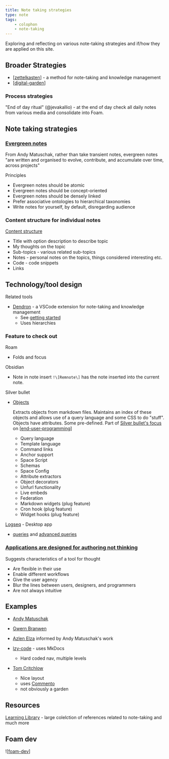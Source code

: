 ```yaml
---
title: Note taking strategies
type: note
tags:
    - colophon
    - note-taking
--- 
```



Exploring and reflecting on various note-taking strategies and if/how they are applied on this site.

## Broader Strategies

- [[zettelkasten]] - a method for note-taking and knowledge management
- [[digital-garden]]


### Process strategies

"End of day ritual" (@jevakallio) - at the end of day check all daily notes from various media and consolidate into Foam.

## Note taking strategies 

### [Evergreen notes](https://notes.andymatuschak.org/z5E5QawiXCMbtNtupvxeoEX)

From Andy Matuschak, rather than take transient notes, evergreen notes "are written and organised to evolve, contribute, and accumulate over time, across projects"

Principles

- Evergreen notes should be atomic
- Evergreen notes should be concept-oriented
- Evergreen notes should be densely linked
- Prefer associative ontologies to hierarchical taxonomies
- Write notes for yourself, by default, disregarding audience

### Content structure for individual notes

[Content structure](https://wiki.nikiv.dev/#content-structure)

- Title with option description to describe topic
- My thoughts on the topic
- Sub-topics - various related sub-topics
- Notes - personal notes on the topics, things considered interesting etc.
- Code - code snippets
- Links

## Technology/tool design

Related tools

- [Dendron](https://www.dendron.so) - a VSCode extension for note-taking and knowledge management
    - See [getting started](https://wiki.dendron.so/notes/678c77d9-ef2c-4537-97b5-64556d6337f1/)
    - Uses hierarchies

### Feature to check out

Roam

- Folds and focus

Obsidian

- Note in note insert
    `!\[Remnote\]` has the note inserted into the current note.

Silver bullet

- [Objects](https://silverbullet.md/Objects)

    Extracts objects from markdown files. Maintains an index of these objects and allows use of a query language and some CSS to do "stuff". Objects have attributes. Some pre-defined. Part of [Silver bullet's focus](https://silverbullet.md/End-User%20Programming) on [[end-user-programming]]

    - Query language 
    - Template language
    - Command links
    - Anchor support 
    - Space Script
    - Schemas
    - Space Config
    - Attribute extractors
    - Object decorators
    - Unfurl functionality
    - Live embeds
    - Federation
    - Markdown widgets (plug feature)
    - Cron hook (plug feature)
    - Widget hooks (plug feature)

[Logseq](https://docs.logseq.com/#/page/start%20here) - Desktop app

- [queries](https://docs.logseq.com/#/page/queries) and [advanced queries](https://docs.logseq.com/#/page/advanced%20queries)


### [Applications are designed for authoring not thinking](https://notes.azlen.me/g3tibyfv/)

Suggests characteristics of a tool for thought

- Are flexible in their use
- Enable different workflows 
- Give the user agency 
- Blur the lines between users, designers, and programmers 
- Are not always intuitive 

## Examples

- [Andy Matuschak](https://notes.andymatuschak.org/About_these_notes)
- [Gwern Branwen](https://gwern.net)
- [Azlen Elza](https://notes.azlen.me/g3tibyfv/) informed by Andy Matuschak's work
- [lzy-code](https://github.com/lyz-code/blue-book) - uses MkDocs

    - Hard coded nav, multiple levels

- [Tom Critchlow](https://tomcritchlow.com)

    - Nice layout
    - uses [Commento](https://commento.io)
    - not obviously a garden

## Resources

[Learning Library](https://www.notion.so/moritz42w/Learning-Library-2ecb646b5e1e4d5c8274c73c3fbb2541) - large colelction of references related to note-taking and much more

## Foam dev

![[foam-dev]]

[//begin]: # "Autogenerated link references for markdown compatibility"
[zettelkasten]: ../sense/computing/zettelkasten "Zettelkasten"
[digital-garden]: ../sense/computing/digital-garden "Digital Garden"
[end-user-programming]: ../sense/Bricolage/end-user-programming "End-user programming"
[foam-dev]: ../sense/Web-development/foam-dev/foam-dev "Explorations in Foam development"
[//end]: # "Autogenerated link references"